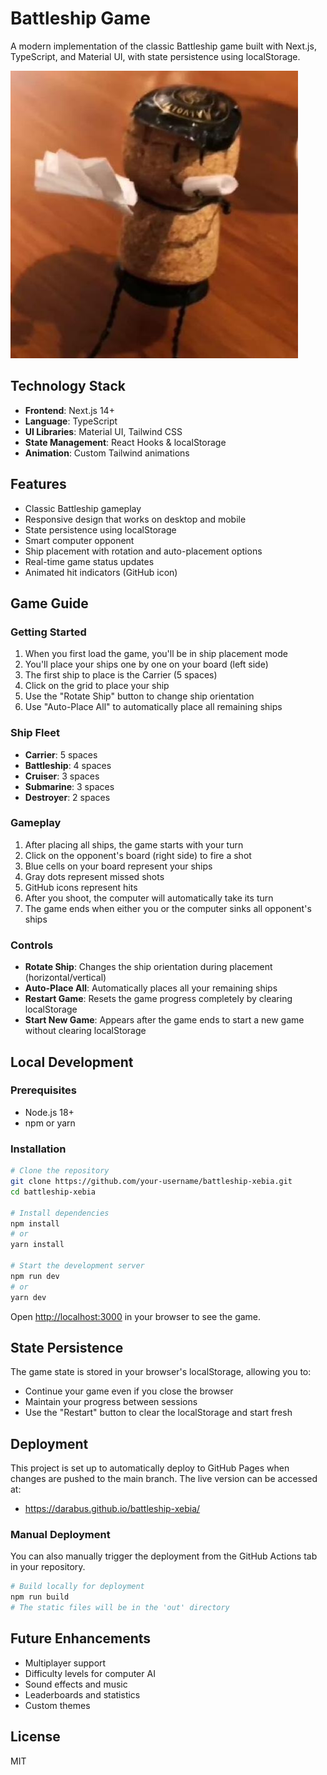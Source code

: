 # Battleship Game

A modern implementation of the classic Battleship game built with Next.js, TypeScript, and Material UI, with state persistence using localStorage.

![Battleship Game](public/profile.jpg)

## Technology Stack

- **Frontend**: Next.js 14+
- **Language**: TypeScript
- **UI Libraries**: Material UI, Tailwind CSS
- **State Management**: React Hooks & localStorage
- **Animation**: Custom Tailwind animations

## Features

- Classic Battleship gameplay
- Responsive design that works on desktop and mobile
- State persistence using localStorage
- Smart computer opponent
- Ship placement with rotation and auto-placement options
- Real-time game status updates
- Animated hit indicators (GitHub icon)

## Game Guide

### Getting Started

1. When you first load the game, you'll be in ship placement mode
2. You'll place your ships one by one on your board (left side)
3. The first ship to place is the Carrier (5 spaces)
4. Click on the grid to place your ship
5. Use the "Rotate Ship" button to change ship orientation
6. Use "Auto-Place All" to automatically place all remaining ships

### Ship Fleet

- **Carrier**: 5 spaces
- **Battleship**: 4 spaces
- **Cruiser**: 3 spaces
- **Submarine**: 3 spaces
- **Destroyer**: 2 spaces

### Gameplay

1. After placing all ships, the game starts with your turn
2. Click on the opponent's board (right side) to fire a shot
3. Blue cells on your board represent your ships
4. Gray dots represent missed shots
5. GitHub icons represent hits
6. After you shoot, the computer will automatically take its turn
7. The game ends when either you or the computer sinks all opponent's ships

### Controls

- **Rotate Ship**: Changes the ship orientation during placement (horizontal/vertical)
- **Auto-Place All**: Automatically places all your remaining ships
- **Restart Game**: Resets the game progress completely by clearing localStorage
- **Start New Game**: Appears after the game ends to start a new game without clearing localStorage

## Local Development

### Prerequisites

- Node.js 18+ 
- npm or yarn

### Installation

```bash
# Clone the repository
git clone https://github.com/your-username/battleship-xebia.git
cd battleship-xebia

# Install dependencies
npm install
# or
yarn install

# Start the development server
npm run dev
# or
yarn dev
```

Open [http://localhost:3000](http://localhost:3000) in your browser to see the game.

## State Persistence

The game state is stored in your browser's localStorage, allowing you to:
- Continue your game even if you close the browser
- Maintain your progress between sessions
- Use the "Restart" button to clear the localStorage and start fresh

## Deployment

This project is set up to automatically deploy to GitHub Pages when changes are pushed to the main branch. The live version can be accessed at: 
- https://darabus.github.io/battleship-xebia/

### Manual Deployment

You can also manually trigger the deployment from the GitHub Actions tab in your repository.

```bash
# Build locally for deployment 
npm run build
# The static files will be in the 'out' directory
```

## Future Enhancements

- Multiplayer support
- Difficulty levels for computer AI
- Sound effects and music
- Leaderboards and statistics
- Custom themes

## License

MIT
